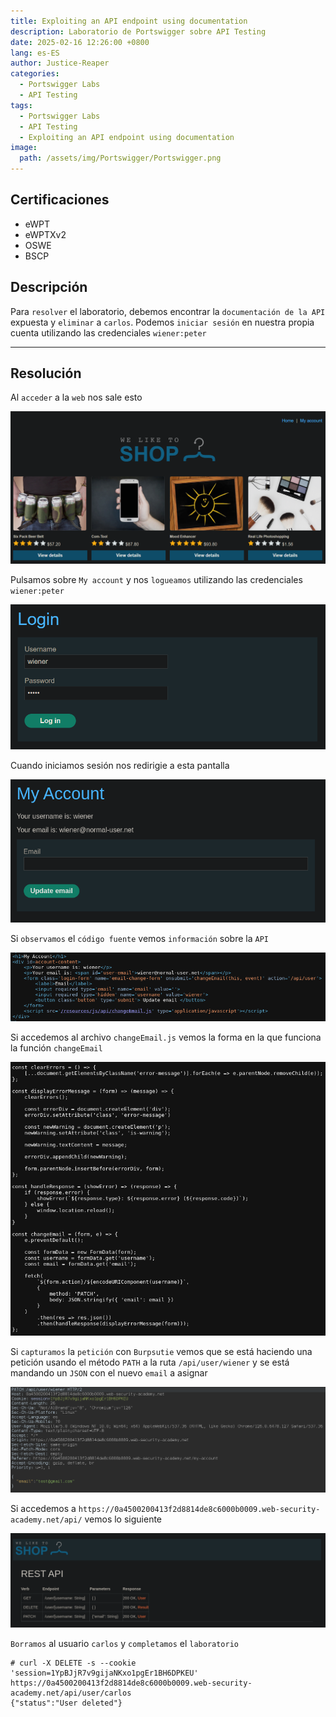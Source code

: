```yaml
---
title: Exploiting an API endpoint using documentation
description: Laboratorio de Portswigger sobre API Testing
date: 2025-02-16 12:26:00 +0800
lang: es-ES
author: Justice-Reaper
categories:
  - Portswigger Labs
  - API Testing
tags:
  - Portswigger Labs
  - API Testing
  - Exploiting an API endpoint using documentation
image:
  path: /assets/img/Portswigger/Portswigger.png
---
```


## Certificaciones

- eWPT
- eWPTXv2
- OSWE
- BSCP
  
## Descripción

Para `resolver` el laboratorio, debemos encontrar la `documentación de la API` expuesta y `eliminar` a `carlos`. Podemos `iniciar sesión` en nuestra propia cuenta utilizando las credenciales `wiener:peter`

---

## Resolución

Al `acceder` a la `web` nos sale esto

![](/assets/img/API-Testing-Lab-1/image_1.png)

Pulsamos sobre `My account` y nos `logueamos` utilizando las credenciales `wiener:peter`

![](/assets/img/API-Testing-Lab-1/image_2.png)

Cuando iniciamos sesión nos redirigie a esta pantalla

![](/assets/img/API-Testing-Lab-1/image_3.png)

Si `observamos` el `código fuente` vemos `información` sobre la `API`

![](/assets/img/API-Testing-Lab-1/image_4.png)

Si accedemos al archivo `changeEmail.js` vemos la forma en la que funciona la función `changeEmail`

![](/assets/img/API-Testing-Lab-1/image_5.png)

Si `capturamos` la `petición` con `Burpsutie` vemos que se está haciendo una petición usando el método `PATH` a la ruta `/api/user/wiener` y se está mandando un `JSON` con el nuevo `email` a asignar

![](/assets/img/API-Testing-Lab-1/image_6.png)

Si accedemos a `https://0a4500200413f2d8814de8c6000b0009.web-security-academy.net/api/` vemos lo siguiente

![](/assets/img/API-Testing-Lab-1/image_7.png)

`Borramos` al usuario `carlos` y `completamos` el `laboratorio`

```
# curl -X DELETE -s --cookie 'session=1YpBJjR7v9gijaNKxo1pgEr1BH6DPKEU' https://0a4500200413f2d8814de8c6000b0009.web-security-academy.net/api/user/carlos
{"status":"User deleted"} 
```
